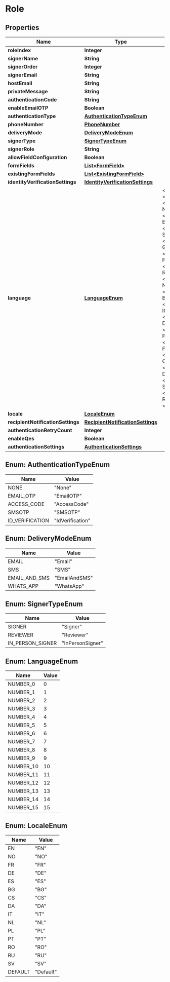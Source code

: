 

# Role


## Properties

| Name | Type | Description | Notes |
|------------ | ------------- | ------------- | -------------|
|**roleIndex** | **Integer** |  |  [optional] |
|**signerName** | **String** |  |  [optional] |
|**signerOrder** | **Integer** |  |  [optional] |
|**signerEmail** | **String** |  |  [optional] |
|**hostEmail** | **String** |  |  [optional] |
|**privateMessage** | **String** |  |  [optional] |
|**authenticationCode** | **String** |  |  [optional] |
|**enableEmailOTP** | **Boolean** |  |  [optional] |
|**authenticationType** | [**AuthenticationTypeEnum**](#AuthenticationTypeEnum) |  |  [optional] |
|**phoneNumber** | [**PhoneNumber**](PhoneNumber.md) |  |  [optional] |
|**deliveryMode** | [**DeliveryModeEnum**](#DeliveryModeEnum) |  |  [optional] |
|**signerType** | [**SignerTypeEnum**](#SignerTypeEnum) |  |  [optional] |
|**signerRole** | **String** |  |  [optional] |
|**allowFieldConfiguration** | **Boolean** |  |  [optional] |
|**formFields** | [**List&lt;FormField&gt;**](FormField.md) |  |  [optional] |
|**existingFormFields** | [**List&lt;ExistingFormField&gt;**](ExistingFormField.md) |  |  [optional] |
|**identityVerificationSettings** | [**IdentityVerificationSettings**](IdentityVerificationSettings.md) |  |  [optional] |
|**language** | [**LanguageEnum**](#LanguageEnum) | &lt;p&gt;Description:&lt;/p&gt;&lt;ul&gt;&lt;li&gt;&lt;i&gt;0&lt;/i&gt; - None&lt;/li&gt;&lt;li&gt;&lt;i&gt;1&lt;/i&gt; - English&lt;/li&gt;&lt;li&gt;&lt;i&gt;2&lt;/i&gt; - Spanish&lt;/li&gt;&lt;li&gt;&lt;i&gt;3&lt;/i&gt; - German&lt;/li&gt;&lt;li&gt;&lt;i&gt;4&lt;/i&gt; - French&lt;/li&gt;&lt;li&gt;&lt;i&gt;5&lt;/i&gt; - Romanian&lt;/li&gt;&lt;li&gt;&lt;i&gt;6&lt;/i&gt; - Norwegian&lt;/li&gt;&lt;li&gt;&lt;i&gt;7&lt;/i&gt; - Bulgarian&lt;/li&gt;&lt;li&gt;&lt;i&gt;8&lt;/i&gt; - Italian&lt;/li&gt;&lt;li&gt;&lt;i&gt;9&lt;/i&gt; - Danish&lt;/li&gt;&lt;li&gt;&lt;i&gt;10&lt;/i&gt; - Polish&lt;/li&gt;&lt;li&gt;&lt;i&gt;11&lt;/i&gt; - Portuguese&lt;/li&gt;&lt;li&gt;&lt;i&gt;12&lt;/i&gt; - Czech&lt;/li&gt;&lt;li&gt;&lt;i&gt;13&lt;/i&gt; - Dutch&lt;/li&gt;&lt;li&gt;&lt;i&gt;14&lt;/i&gt; - Swedish&lt;/li&gt;&lt;li&gt;&lt;i&gt;15&lt;/i&gt; - Russian&lt;/li&gt;&lt;/ul&gt; |  [optional] |
|**locale** | [**LocaleEnum**](#LocaleEnum) |  |  [optional] |
|**recipientNotificationSettings** | [**RecipientNotificationSettings**](RecipientNotificationSettings.md) |  |  [optional] |
|**authenticationRetryCount** | **Integer** |  |  [optional] |
|**enableQes** | **Boolean** |  |  [optional] |
|**authenticationSettings** | [**AuthenticationSettings**](AuthenticationSettings.md) |  |  [optional] |



## Enum: AuthenticationTypeEnum

| Name | Value |
|---- | -----|
| NONE | &quot;None&quot; |
| EMAIL_OTP | &quot;EmailOTP&quot; |
| ACCESS_CODE | &quot;AccessCode&quot; |
| SMSOTP | &quot;SMSOTP&quot; |
| ID_VERIFICATION | &quot;IdVerification&quot; |



## Enum: DeliveryModeEnum

| Name | Value |
|---- | -----|
| EMAIL | &quot;Email&quot; |
| SMS | &quot;SMS&quot; |
| EMAIL_AND_SMS | &quot;EmailAndSMS&quot; |
| WHATS_APP | &quot;WhatsApp&quot; |



## Enum: SignerTypeEnum

| Name | Value |
|---- | -----|
| SIGNER | &quot;Signer&quot; |
| REVIEWER | &quot;Reviewer&quot; |
| IN_PERSON_SIGNER | &quot;InPersonSigner&quot; |



## Enum: LanguageEnum

| Name | Value |
|---- | -----|
| NUMBER_0 | 0 |
| NUMBER_1 | 1 |
| NUMBER_2 | 2 |
| NUMBER_3 | 3 |
| NUMBER_4 | 4 |
| NUMBER_5 | 5 |
| NUMBER_6 | 6 |
| NUMBER_7 | 7 |
| NUMBER_8 | 8 |
| NUMBER_9 | 9 |
| NUMBER_10 | 10 |
| NUMBER_11 | 11 |
| NUMBER_12 | 12 |
| NUMBER_13 | 13 |
| NUMBER_14 | 14 |
| NUMBER_15 | 15 |



## Enum: LocaleEnum

| Name | Value |
|---- | -----|
| EN | &quot;EN&quot; |
| NO | &quot;NO&quot; |
| FR | &quot;FR&quot; |
| DE | &quot;DE&quot; |
| ES | &quot;ES&quot; |
| BG | &quot;BG&quot; |
| CS | &quot;CS&quot; |
| DA | &quot;DA&quot; |
| IT | &quot;IT&quot; |
| NL | &quot;NL&quot; |
| PL | &quot;PL&quot; |
| PT | &quot;PT&quot; |
| RO | &quot;RO&quot; |
| RU | &quot;RU&quot; |
| SV | &quot;SV&quot; |
| DEFAULT | &quot;Default&quot; |



